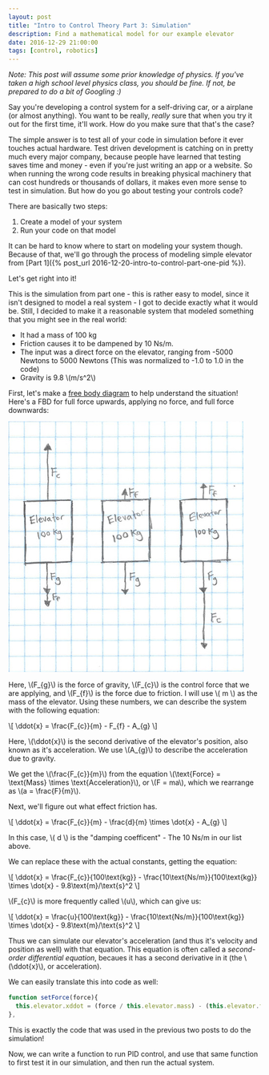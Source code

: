 ```yaml
---
layout: post
title: "Intro to Control Theory Part 3: Simulation"
description: Find a mathematical model for our example elevator
date: 2016-12-29 21:00:00
tags: [control, robotics]
---
```

_Note: This post will assume some prior knowledge of physics. If you've taken a high school level physics class, you should be fine. If not, be prepared to do a bit of Googling :)_

Say you're developing a control system for a self-driving car, or a airplane (or almost anything). You want to be really, _really_ sure that when you try it out for the first time, it'll work. How do you make sure that that's the case?

The simple answer is to test all of your code in simulation before it ever touches actual hardware.  Test driven development is catching on in pretty much every major company, because people have learned that testing saves time and money - even if you're just writing an app or a website. So when running the wrong code results in breaking physical machinery that can cost hundreds or thousands of dollars, it makes even more sense to test in simulation. But how do you go about testing your controls code?

There are basically two steps:

1. Create a model of your system
2. Run your code on that model

It can be hard to know where to start on modeling your system though. Because of that, we'll go through the process of modeling simple elevator from [Part 1]({% post_url 2016-12-20-intro-to-control-part-one-pid %}).

Let's get right into it!

This is the simulation from part one - this is rather easy to model, since it isn't designed to model a real system - I got to decide exactly what it would be. Still, I decided to make it a reasonable system that modeled something that you might see in the real world:

* It had a mass of 100 kg
* Friction causes it to be dampened by 10 Ns/m.
* The input was a direct force on the elevator, ranging from -5000 Newtons to 5000 Newtons (This was normalized to -1.0 to 1.0 in the code)
* Gravity is 9.8 \\(m/s^2\\)

First, let's make a [free body diagram](https://en.wikipedia.org/wiki/Free_body_diagram) to help understand the situation! Here's a FBD for full force upwards, applying no force, and full force downwards:

<img src="../img/control3/fbd.jpg" alt="Free body diagram">

Here, \\(F\_{g}\\) is the force of gravity, \\(F\_{c}\\) is the control force that we are applying, and \\(F\_{f}\\) is the force due to friction. I will use \\( m \\) as the mass of the elevator. Using these numbers, we can describe the system with the following equation:

\\[ \ddot{x} = \frac{F\_{c}}{m} - F\_{f} - A\_{g} \\]

Here, \\(\ddot{x}\\) is the second derivative of the elevator's position, also known as it's acceleration. We use \\(A\_{g}\\) to describe the acceleration due to gravity.

We get the \\(\frac{F\_{c}}{m}\\) from the equation \\(\text{Force} = \text{Mass} \times \text{Acceleration}\\), or \\(F = ma\\), which we rearrange as \\(a = \frac{F}{m}\\).

Next, we'll figure out what effect friction has.

\\[ \ddot{x} = \frac{F\_{c}}{m} - \frac{d}{m} \times \dot{x} - A\_{g} \\]

In this case, \\( d \\) is the "damping coefficent" - The 10 Ns/m in our list above.

We can replace these with the actual constants, getting the equation:

\\[ \ddot{x} = \frac{F\_{c}}{100\text{kg}} - \frac{10\text{Ns/m}}{100\text{kg}} \times \dot{x} - 9.8\text{m}/\text{s}^2 \\]

\\(F\_{c}\\) is more frequently called \\(u\\), which can give us:

\\[ \ddot{x} = \frac{u}{100\text{kg}} - \frac{10\text{Ns/m}}{100\text{kg}} \times \dot{x} - 9.8\text{m}/\text{s}^2 \\]

Thus we can simulate our elevator's acceleration (and thus it's velocity and position as well) with that equation. This equation is often called a _second-order differential equation_, becaues it has a second derivative in it (the \\(\ddot{x}\\), or acceleration).

We can easily translate this into code as well:

```javascript
function setForce(force){
  this.elevator.xddot = (force / this.elevator.mass) - (this.elevator.ff / this.elevator.mass * this.elevator.xdot) - this.elevator.fg;
},
```

This is exactly the code that was used in the previous two posts to do the simulation!

Now, we can write a function to run PID control, and use that same function to first test it in our simulation, and then run the actual system.
